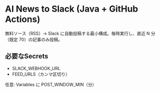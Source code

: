 ﻿# AI News to Slack (Java + GitHub Actions)

無料ソース（RSS）→ Slack に自動投稿する最小構成。毎時実行し、直近 N 分（既定 70）の記事のみ投稿。

## 必要なSecrets
- SLACK_WEBHOOK_URL
- FEED_URLS（カンマ区切り）

任意: Variables に POST_WINDOW_MIN（分）
